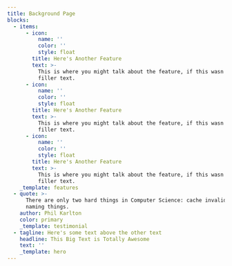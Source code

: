 ```yaml
---
title: Background Page
blocks:
  - items:
      - icon:
          name: ''
          color: ''
          style: float
        title: Here's Another Feature
        text: >-
          This is where you might talk about the feature, if this wasn't just
          filler text.
      - icon:
          name: ''
          color: ''
          style: float
        title: Here's Another Feature
        text: >-
          This is where you might talk about the feature, if this wasn't just
          filler text.
      - icon:
          name: ''
          color: ''
          style: float
        title: Here's Another Feature
        text: >-
          This is where you might talk about the feature, if this wasn't just
          filler text.
    _template: features
  - quote: >-
      There are only two hard things in Computer Science: cache invalidation and
      naming things.
    author: Phil Karlton
    color: primary
    _template: testimonial
  - tagline: Here's some text above the other text
    headline: This Big Text is Totally Awesome
    text: ''
    _template: hero
---
```


